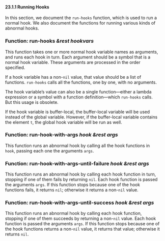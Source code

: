 

#### 23.1.1 Running Hooks

In this section, we document the `run-hooks` function, which is used to run a normal hook. We also document the functions for running various kinds of abnormal hooks.

### Function: **run-hooks** *\&rest hookvars*

This function takes one or more normal hook variable names as arguments, and runs each hook in turn. Each argument should be a symbol that is a normal hook variable. These arguments are processed in the order specified.

If a hook variable has a non-`nil` value, that value should be a list of functions. `run-hooks` calls all the functions, one by one, with no arguments.

The hook variable’s value can also be a single function—either a lambda expression or a symbol with a function definition—which `run-hooks` calls. But this usage is obsolete.

If the hook variable is buffer-local, the buffer-local variable will be used instead of the global variable. However, if the buffer-local variable contains the element `t`, the global hook variable will be run as well.

### Function: **run-hook-with-args** *hook \&rest args*

This function runs an abnormal hook by calling all the hook functions in `hook`, passing each one the arguments `args`.

### Function: **run-hook-with-args-until-failure** *hook \&rest args*

This function runs an abnormal hook by calling each hook function in turn, stopping if one of them fails by returning `nil`. Each hook function is passed the arguments `args`. If this function stops because one of the hook functions fails, it returns `nil`; otherwise it returns a non-`nil` value.

### Function: **run-hook-with-args-until-success** *hook \&rest args*

This function runs an abnormal hook by calling each hook function, stopping if one of them succeeds by returning a non-`nil` value. Each hook function is passed the arguments `args`. If this function stops because one of the hook functions returns a non-`nil` value, it returns that value; otherwise it returns `nil`.
